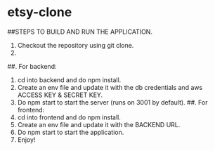 # etsy-clone
##STEPS TO BUILD AND RUN THE APPLICATION.
1. Checkout the repository using git clone.
2. 
##. For backend:
1. cd into backend and do npm install.
2. Create an env file and update it with the db credentials and aws ACCESS KEY & SECRET KEY.
3. Do npm start to start the server (runs on 3001 by default).
##. For frontend:
1. cd into frontend and do npm install.
2. Create an env file and update it with the BACKEND URL.
3. Do npm start to start the application. 
4. Enjoy!
